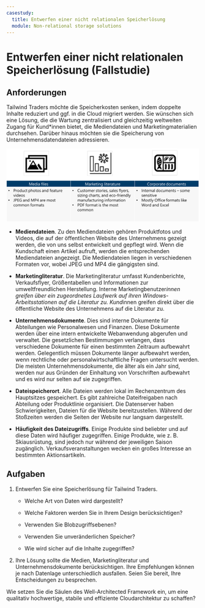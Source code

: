 ```yaml
---
casestudy:
  title: Entwerfen einer nicht relationalen Speicherlösung
  module: Non-relational storage solutions
---
```

# Entwerfen einer nicht relationalen Speicherlösung (Fallstudie)

## Anforderungen

Tailwind Traders möchte die Speicherkosten senken, indem doppelte Inhalte reduziert und ggf. in die Cloud migriert werden. Sie wünschen sich eine Lösung, die die Wartung zentralisiert und gleichzeitig weltweiten Zugang für Kund*innen bietet, die Mediendateien und Marketingmaterialien durchsehen. Darüber hinaus möchten sie die Speicherung von Unternehmensdatendateien adressieren. 

![Nicht relationale Speicherarchitektur](media/Nonrelational%20storage.png)

 

* **Mediendateien**. Zu den Mediendateien gehören Produktfotos und Videos, die auf der öffentlichen Website des Unternehmens gezeigt werden, die von uns selbst entwickelt und gepflegt wird. Wenn die Kundschaft einen Artikel aufruft, werden die entsprechenden Mediendateien angezeigt. Die Mediendateien liegen in verschiedenen Formaten vor, wobei JPEG und MP4 die gängigsten sind. 

* **Marketingliteratur**. Die Marketingliteratur umfasst Kundenberichte, Verkaufsflyer, Größentabellen und Informationen zur umweltfreundlichen Herstellung. Interne Marketingbenutzer*innen greifen über ein zugeordnetes Laufwerk auf ihren Windows-Arbeitsstationen auf die Literatur zu. Kund*innen greifen direkt über die öffentliche Website des Unternehmens auf die Literatur zu.

* **Unternehmensdokumente**. Dies sind interne Dokumente für Abteilungen wie Personalwesen und Finanzen. Diese Dokumente werden über eine intern entwickelte Webanwendung abgerufen und verwaltet. Die gesetzlichen Bestimmungen verlangen, dass verschiedene Dokumente für einen bestimmten Zeitraum aufbewahrt werden. Gelegentlich müssen Dokumente länger aufbewahrt werden, wenn rechtliche oder personalwirtschaftliche Fragen untersucht werden. Die meisten Unternehmensdokumente, die älter als ein Jahr sind, werden nur aus Gründen der Einhaltung von Vorschriften aufbewahrt und es wird nur selten auf sie zugegriffen.

* **Dateispeicherort**. Alle Dateien werden lokal im Rechenzentrum des Hauptsitzes gespeichert. Es gibt zahlreiche Dateifreigaben nach Abteilung oder Produktlinie organisiert. Die Datenserver haben Schwierigkeiten, Dateien für die Website bereitzustellen. Während der Stoßzeiten werden die Seiten der Website nur langsam dargestellt. 

* **Häufigkeit des Dateizugriffs**. Einige Produkte sind beliebter und auf diese Daten wird häufiger zugegriffen. Einige Produkte, wie z. B. Skiausrüstung, sind jedoch nur während der jeweiligen Saison zugänglich. Verkaufsveranstaltungen wecken ein großes Interesse an bestimmten Aktionsartikeln. 

## Aufgaben

1. Entwerfen Sie eine Speicherlösung für Tailwind Traders. 

      * Welche Art von Daten wird dargestellt? 

      * Welche Faktoren werden Sie in Ihrem Design berücksichtigen?

      * Verwenden Sie Blobzugriffsebenen?

      * Verwenden Sie unveränderlichen Speicher?

      * Wie wird sicher auf die Inhalte zugegriffen?

2.  Ihre Lösung sollte die Medien, Marketingliteratur und Unternehmensdokumente berücksichtigen. Ihre Empfehlungen können je nach Datenlage unterschiedlich ausfallen. Seien Sie bereit, Ihre Entscheidungen zu besprechen. 

Wie setzen Sie die Säulen des Well-Architected Framework ein, um eine qualitativ hochwertige, stabile und effiziente Cloudarchitektur zu schaffen?
